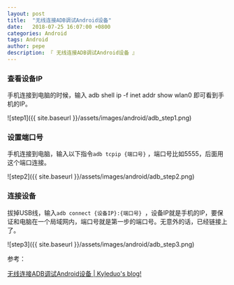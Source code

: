 ```yaml
---
layout: post
title:  "无线连接ADB调试Android设备"
date:   2018-07-25 16:07:00 +0800
categories: Android
tags: Android
author: pepe
description: 『 无线连接ADB调试Android设备 』
---
```


### **查看设备IP**

手机连接到电脑的时候，输入 adb shell ip -f inet addr show wlan0 即可看到手机的IP。

![step1]({{ site.baseurl }}/assets/images/android/adb_step1.png)

### **设置端口号**

手机连接到电脑，输入以下指令`adb tcpip {端口号}` ，端口号比如5555，后面用这个端口连接。

![step2]({{ site.baseurl }}/assets/images/android/adb_step2.png)

### **连接设备**

拔掉USB线，输入`adb connect {设备IP}:{端口号} `，设备IP就是手机的IP，要保证和电脑在一个局域网内，端口号就是第一步的端口号。无意外的话，已经链接上了。

![step3]({{ site.baseurl }}/assets/images/android/adb_step3.png)

参考：

[无线连接ADB调试Android设备 | Kyleduo's blog!](https://blog.kyleduo.com/2016/11/11/adb-via-wifi/)